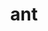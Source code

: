 ---
title: "ant"
layout: cache
categories: [package, develop-2024-04-21]
meta: {"versions": ["1.10.14"], "compilers": ["gcc@=10.3.0"], "oss": ["sle_hpc15"], "platforms": ["linux"], "targets": ["x86_64_v4"], "stacks": ["e4s-cray-sles", "root"], "num_specs": 1, "num_specs_by_stack": {"e4s-cray-sles": 1, "root": 1}}
spec_details: [{"hash": "rhuhp4byfehi3klqmjdquznd3psfiptv", "compiler": "gcc@=10.3.0", "versions": ["1.10.14"], "os": "sle_hpc15", "platform": "linux", "target": "x86_64_v4", "variants": ["build_system=generic"], "stacks": ["e4s-cray-sles", "root"], "size": "-", "tarball": "https://binaries.spack.io/releases/develop-2024-04-21/build_cache/linux-sle_hpc15-x86_64_v4/gcc-10.3.0/ant-1.10.14/linux-sle_hpc15-x86_64_v4-gcc-10.3.0-ant-1.10.14-rhuhp4byfehi3klqmjdquznd3psfiptv.spack"}]
---